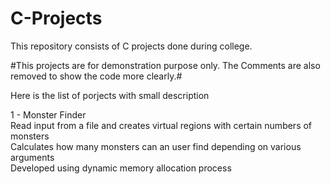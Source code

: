 # C-Projects
This repository consists of C projects done during college.

#This projects are for demonstration purpose only. The Comments are also removed to show the code more clearly.#


Here is the list of porjects with small description

1 - Monster Finder
<br>Read input from a file and creates virtual regions with certain numbers of monsters
<br>Calculates how many monsters can an user find depending on various arguments
<br>Developed using dynamic memory allocation process
